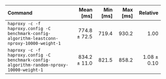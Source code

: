 | Command | Mean [ms] | Min [ms] | Max [ms] | Relative |
|:---|---:|---:|---:|---:|
| `haproxy -c -f haproxy.config -C benchmark-config-algorithm-leastconn-nproxy-10000-weight-1` | 774.8 ± 72.5 | 719.4 | 930.2 | 1.00 |
| `haproxy -c -f haproxy.config -C benchmark-config-algorithm-random-nproxy-10000-weight-1` | 834.2 ± 11.0 | 821.5 | 858.2 | 1.08 ± 0.10 |
